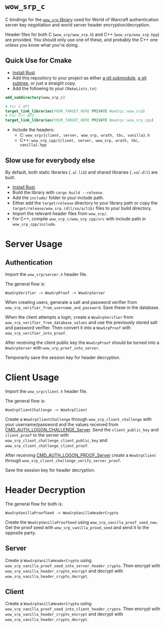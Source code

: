 # `wow_srp_c`

C bindings for the [`wow_srp` library](https://github.com/gtker/wow_srp) used for World of Warcraft authentication
server
key negotiation and world server header encryption/decryption.

Header files for both C (`wow_srp/wow_srp.h`) and C++ (`wow_srp/wow_srp.hpp`) are provided.
You should only use one of these, and probably the C++ one unless you know what you're doing.

## Quick Use for Cmake

* [Install Rust](https://www.rust-lang.org/tools/install).
* Add this repository to your project as
  either [a git submodule](https://git-scm.com/book/en/v2/Git-Tools-Submodules), [a git subtree](https://www.atlassian.com/git/tutorials/git-subtree),
  or just a straight copy.
* Add the following to your `CMakeLists.txt`:

```cmake
add_subdirectory(wow_srp_c)

# For C API
target_link_libraries(YOUR_TARGET_HERE PRIVATE WowSrp::wow_srp)
# For C++ API
target_link_libraries(YOUR_TARGET_HERE PRIVATE WowSrp::wow_srp_cpp)
```

* Include the headers:
   * C: `wow_srp/{client, server, wow_srp, wrath, tbc, vanilla}.h`
   * C++: `wow_srp_cpp/{client, server, wow_srp, wrath, tbc, vanilla}.hpp`

## Slow use for everybody else

By default, both static libraries (`.a`/`.lib`) and shared libraries (`.so`/`.dll`) are built.

* [Install Rust](https://www.rust-lang.org/tools/install).
* Build the library with `cargo build --release`.
* Add the `include/` folder to your include path.
* Either add the `target/release` directory to your library path or copy the `target/release/wow_srp.(dll/so/a/lib)`
  files to your build directory.
* Import the relevant header files from `wow_srp/`.
* For C++, compile `wow_srp_c/wow_srp_cpp/src` with include path in `wow_srp_cpp/include`.

# Server Usage

## Authentication

Import the `wow_srp/server.h` header file.

The general flow is:

```text
WowSrpVerifier -> WowSrpProof -> WowSrpServer
```

When creating users, generate a salt and password verifier from `wow_srp_verifier_from_username_and_password`.
Save these in the database.

When the client attempts a login, create a `WowSrpVerifier` from `wow_srp_verifier_from_database_values` and use the previously
stored salt and password verifier. Then convert it into a `WowSrpProof` with `wow_srp_verifier_into_proof`.

After receiving the client public key the `WowSrpProof` should be turned into a `WowSrpServer` with `wow_srp_proof_into_server`.

Temporarily save the session key for header decryption.

# Client Usage

Import the `wow_srp/client.h` header file.

The general flow is:

```text
WowSrpClientChallenge -> WowSrpClient
```

Create a `WowSrpClientChallenge` through `wow_srp_client_challenge` with your username/password and the values received from
[CMD_AUTH_LOGON_CHALLENGE_Server](https://gtker.com/wow_messages/docs/cmd_auth_logon_challenge_server.html).
Send the `client_public_key` and `client_proof` to the server with `wow_srp_client_challenge_client_public_key`
and `wow_srp_client_challenge_client_proof`.

After receiving [CMD_AUTH_LOGON_PROOF_Server](https://gtker.com/wow_messages/docs/cmd_auth_logon_proof_server.html) create a 
`WowSrpClient` through `wow_srp_client_challenge_verify_server_proof`.

Save the session key for header decryption.

# Header Decryption

The general flow for both is:
```text
WowSrpVanillaProofSeed -> WowSrpVanillaHeaderCrypto
```

Create the `WowSrpVanillaProofSeed` using `wow_srp_vanilla_proof_seed_new`.
Get the proof seed with `wow_srp_vanilla_prood_seed` and send it to the opposite party.

## Server

Create a `WowSrpVanillaHeaderCrypto` using `wow_srp_vanilla_proof_seed_into_server_header_crypto`.
Then encrypt with `wow_srp_vanilla_header_crypto_encrypt` and decrypt with `wow_srp_vanilla_header_crypto_decrypt`.

## Client

Create a `WowSrpVanillaHeaderCrypto` using `wow_srp_vanilla_proof_seed_into_client_header_crypto`.
Then encrypt with `wow_srp_vanilla_header_crypto_encrypt` and decrypt with `wow_srp_vanilla_header_crypto_decrypt`.

